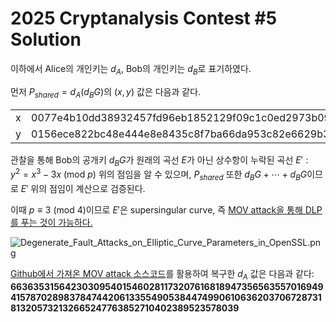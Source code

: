 # 2025 Cryptanalysis Contest #5 Solution

이하에서 Alice의 개인키는 $d_A$, Bob의 개인키는 $d_B$로 표기하였다.

먼저 $P_{shared} = d_{A}(d_{B}G)$의 $(x, y)$ 값은 다음과 같다.

<table>
  <tr>
    <td>
      x
    </td>
    <td>
      0077e4b10dd38932457fd96eb1852129f09c1c0ed2973b09e1b8d8b8caf95da0bdcd99d744a0e4f84734e3a1aed4562ed376b3689beedff67d0b42b415e743608a19
    </td>
  </tr>
  <tr>
    <td>
      y
    </td>
    <td>
      0156ece822bc48e444e8e8435c8f7ba66da953c82e6629b3f7456566c5f61fb88b65a9d4cea62299bd1b3d7e652382b8c1afcbe938a04abb57108116ffe83d172d0a
    </td>
  </tr>
</table>

관찰을 통해 Bob의 공개키 $d_{B}G$가 원래의 곡선 $E$가 아닌 상수항이 누락된 곡선 $E': \text{ } y^2 = x^3 - 3x \text{ } (\mathrm{mod} \text{ } p)$ 위의 점임을 알 수 있으며, $P_{shared}$ 또한 $d_{B}G + \cdots + d_{B}G$이므로 $E'$ 위의 점임이 계산으로 검증된다.

이때 $p \equiv 3 \text{ } (\mathrm{mod} \text{ } 4)$이므로 $E'$은 supersingular curve, 즉 [MOV attack을 통해 DLP를 푸는 것이 가능하다.](https://eprint.iacr.org/2019/400.pdf)

![Degenerate_Fault_Attacks_on_Elliptic_Curve_Parameters_in_OpenSSL.png](https://github.com/user-attachments/assets/3cd13588-a407-4ed6-8ae8-053ae1dbc0f3)

[Github에서 가져온 MOV attack 소스코드](https://github.com/jvdsn/crypto-attacks/blob/master/attacks/ecc/mov_attack.py)를 활용하여 복구한 $d_A$ 값은 다음과 같다:
**6636353156423030954015460281173207616818947356563557016949415787028983784744206133554905384474990610636203706728731813205732132665247763852710402389523578039**
